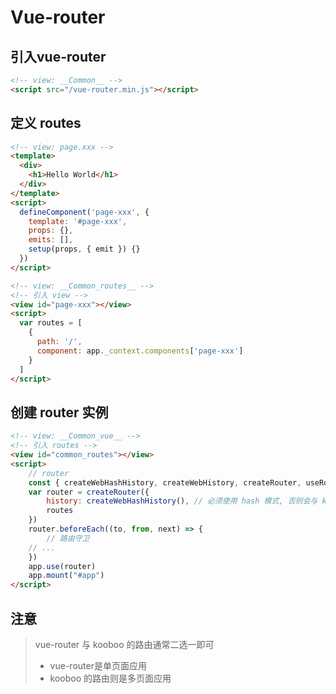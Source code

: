 # Vue-router

## 引入vue-router
```html
<!-- view: __Common__ -->
<script src="/vue-router.min.js"></script>
```

## 定义 routes
```html
<!-- view: page.xxx -->
<template>
  <div>
    <h1>Hello World</h1>
  </div>
</template>
<script>
  defineComponent('page-xxx', {
    template: '#page-xxx',
    props: {},
    emits: [],
    setup(props, { emit }) {}
  })
</script>

<!-- view: __Common_routes__ -->
<!-- 引入 view -->
<view id="page-xxx"></view> 
<script>
  var routes = [
    {
      path: '/',
      component: app._context.components['page-xxx']
    }
  ]
</script>
```

## 创建 router 实例
```html
<!-- view: __Common_vue__ -->
<!-- 引入 routes -->
<view id="common_routes"></view>
<script>
	// router
	const { createWebHashHistory, createWebHistory, createRouter, useRouter, useRoute } = VueRouter
	var router = createRouter({
		history: createWebHashHistory(), // 必须使用 hash 模式, 否则会与 kooboo 的 路由跳转冲突
		routes
	})
	router.beforeEach((to, from, next) => {
		// 路由守卫
    // ...
	})
	app.use(router)
	app.mount("#app")
</script>
```

## 注意
> vue-router 与 kooboo 的路由通常二选一即可
> - vue-router是单页面应用
> - kooboo 的路由则是多页面应用